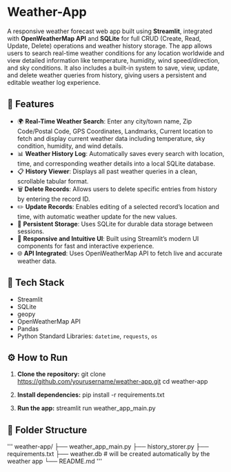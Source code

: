# Weather-App

A responsive weather forecast web app built using **Streamlit**, integrated with **OpenWeatherMap API** and **SQLite** for full CRUD (Create, Read, Update, Delete) operations and weather history storage.
The app allows users to search real-time weather conditions for any location worldwide and view detailed information like temperature, humidity, wind speed/direction, and sky conditions. It also includes a built-in system to save, view, update, and delete weather queries from history, giving users a persistent and editable weather log experience.

## 🚀 Features

- 🌍 **Real-Time Weather Search**: Enter any city/town name, Zip Code/Postal Code, GPS Coordinates, Landmarks, Current location to fetch and display current weather data including temperature, sky condition, humidity, and wind details.
- 📊 **Weather History Log**: Automatically saves every search with location, time, and corresponding weather details into a local SQLite database.
- 📋 **History Viewer**: Displays all past weather queries in a clean, scrollable tabular format.
- 🗑️ **Delete Records**: Allows users to delete specific entries from history by entering the record ID.
- ✏️ **Update Records**: Enables editing of a selected record’s location and time, with automatic weather update for the new values.
- 💾 **Persistent Storage**: Uses SQLite for durable data storage between sessions.
- 🧭 **Responsive and Intuitive UI**: Built using Streamlit’s modern UI components for fast and interactive experience.
- 🌐 **API Integrated**: Uses OpenWeatherMap API to fetch live and accurate weather data.


## 🧩 Tech Stack

- Streamlit
- SQLite
- geopy
- OpenWeatherMap API
- Pandas
- Python Standard Libraries: `datetime`, `requests`, `os`

## ⚙️ How to Run

1. **Clone the repository:**
   git clone https://github.com/yourusername/weather-app.git
   cd weather-app
   
3. **Install dependencies:**
   pip install -r requirements.txt

4. **Run the app:**
   streamlit run weather_app_main.py


## 📁 Folder Structure
'''
weather-app/
├── weather_app_main.py
├── history_storer.py
├── requirements.txt
├── weather.db        # will be created automatically by the weather app
└── README.md
'''

